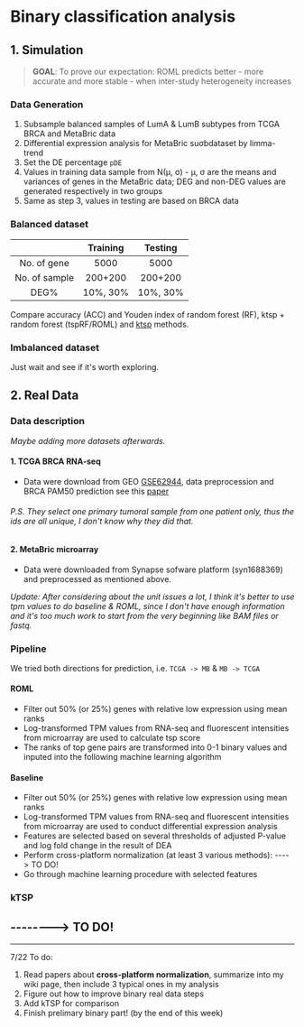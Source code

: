 # Binary classification analysis

## 1. Simulation

> __GOAL__: To prove our expectation: ROML predicts better - more accurate and more stable - when inter-study heterogeneity  increases

### Data Generation

1. Subsample balanced samples of LumA & LumB subtypes from TCGA BRCA and MetaBric data
2. Differential expression analysis for MetaBric suσbdataset by limma-trend
3. Set the DE percentage `pDE`
3. Values in training data sample from N(μ, σ) - μ, σ are the means and variances of genes in the MetaBric data; DEG and non-DEG values are generated respectively in two groups
4. Same as step 3, values in testing are based on BRCA data


### Balanced dataset

|             |Training|Testing|
|:-----------:|:------:|:-----:|
|No. of gene  |5000    |5000   |
|No. of sample|200+200 |200+200|
|DEG%         |10%, 30%|10%, 30%|



Compare accuracy (ACC) and Youden index of random forest (RF), ktsp + random forest (tspRF/ROML) and [ktsp](https://academic.oup.com/bioinformatics/article/31/2/273/2365798) methods.


### Imbalanced dataset

Just wait and see if it's worth exploring.



## 2. Real Data

### Data description 

_Maybe adding more datasets afterwards._

#### 1. TCGA BRCA RNA-seq

- Data were download from GEO [GSE62944](https://www.ncbi.nlm.nih.gov/geo/query/acc.cgi?acc=GSE62944), data preprocession and BRCA PAM50 prediction see this [paper](https://www.nature.com/articles/s41598-018-25357-0)

###### P.S. They select one primary tumoral sample from one patient only, thus the ids are all unique, I don't know why they did that.

#### 2. MetaBric microarray

- Data were downloaded from Synapse sofware platform (syn1688369) and preprocessed as mentioned above.

_Update: After considering about the unit issues a lot, I think it's better to use tpm values to do baseline & ROML, since I don't have enough information and it's too much work to start from the very beginning like BAM files or fastq._


### Pipeline

We tried both directions for prediction, i.e. `TCGA -> MB` & `MB -> TCGA`

#### ROML

- Filter out 50% (or 25%) genes with relative low expression using mean ranks
- Log-transformed TPM values from RNA-seq and fluorescent intensities from microarray are used to calculate tsp score
- The ranks of top gene pairs are transformed into 0-1 binary values and inputed into the following machine learning algorithm


#### Baseline

- Filter out 50% (or 25%) genes with relative low expression using mean ranks
- Log-transformed TPM values from RNA-seq and fluorescent intensities from microarray are used to conduct differential expression analysis
- Features are selected based on several thresholds of adjusted P-value and log fold change in the result of DEA
- Perform cross-platform normalization (at least 3 various methods): ----> TO DO!
- Go through machine learning procedure with selected features

### kTSP
--------> TO DO!
- 


---

7/22 To do:

1. Read papers about __cross-platform normalization__, summarize into my wiki page, then include 3 typical ones in my analysis
2. Figure out how to improve binary real data steps
3. Add kTSP for comparison
4. Finish prelimary binary part! (by the end of this week)



  
